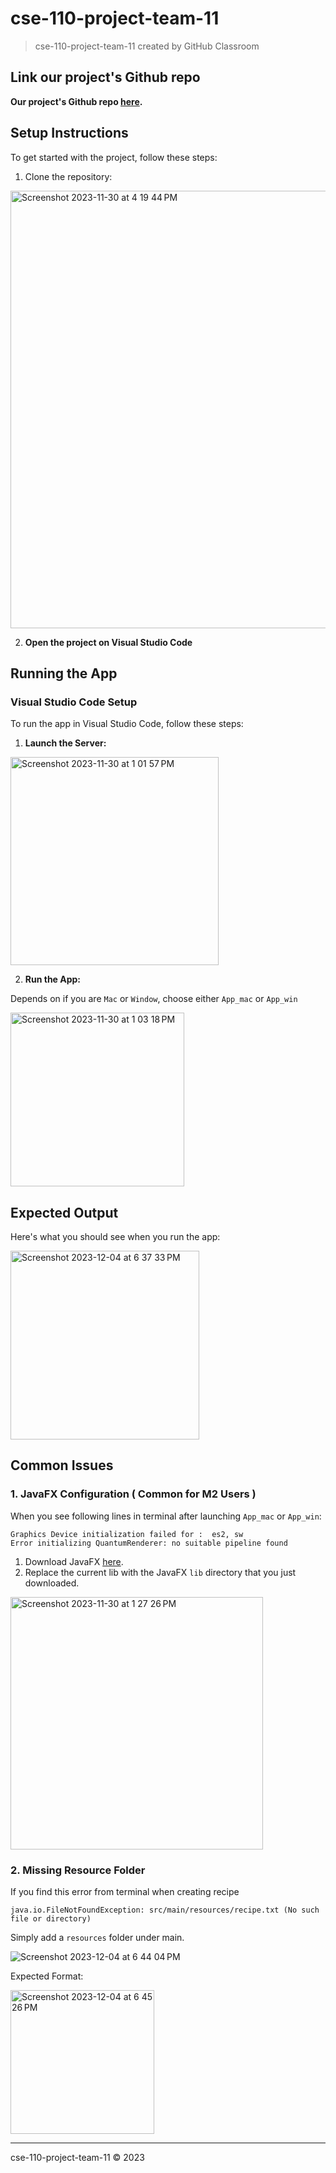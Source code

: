 # cse-110-project-team-11
> cse-110-project-team-11 created by GitHub Classroom


## Link our project's Github repo 

**Our project's Github repo [here](https://github.com/ucsd-cse110-fa23/cse-110-project-team-11/tree/MS2-Demo).**

## Setup Instructions
To get started with the project, follow these steps:

1. Clone the repository:
<img width="700" alt="Screenshot 2023-11-30 at 4 19 44 PM" src="https://github.com/ucsd-cse110-fa23/cse-110-project-team-11/assets/111910985/2a9c1507-1f2c-41ef-9fd4-e123843e412c">

2. **Open the project on Visual Studio Code**


## Running the App

### Visual Studio Code Setup
To run the app in Visual Studio Code, follow these steps:

1. **Launch the Server:**

<img width="333" alt="Screenshot 2023-11-30 at 1 01 57 PM" src="https://github.com/ucsd-cse110-fa23/cse-110-project-team-11/assets/111910985/ccd04d71-59ac-42dd-9634-8dcc0b9402ae">

2. **Run the App:**
   
Depends on if you are `Mac` or `Window`, choose either `App_mac` or `App_win`


<img width="278" alt="Screenshot 2023-11-30 at 1 03 18 PM" src="https://github.com/ucsd-cse110-fa23/cse-110-project-team-11/assets/111910985/0c84e73d-de51-4e1d-a3a0-e542b4e86542">

## Expected Output
Here's what you should see when you run the app:

<img width="302" alt="Screenshot 2023-12-04 at 6 37 33 PM" src="https://github.com/ucsd-cse110-fa23/cse-110-project-team-11/assets/111910985/d192d574-5a80-485d-8872-50f79eedf3d6">



## Common Issues

### 1. JavaFX Configuration ( Common for M2 Users )

When you see following lines in terminal after launching  `App_mac` or `App_win`: 


```
Graphics Device initialization failed for :  es2, sw
Error initializing QuantumRenderer: no suitable pipeline found
```

1. Download JavaFX [here](https://gluonhq.com/products/javafx/).
2. Replace the current lib with the JavaFX `lib` directory that you just downloaded.

<img width="404" alt="Screenshot 2023-11-30 at 1 27 26 PM" src="https://github.com/ucsd-cse110-fa23/cse-110-project-team-11/assets/111910985/3a2b04c8-f7cc-4254-a2f7-63fa0892324d">

### 2. Missing Resource Folder

If you find this error from terminal when creating recipe

```
java.io.FileNotFoundException: src/main/resources/recipe.txt (No such file or directory)
```

Simply add a `resources` folder under main.

![Screenshot 2023-12-04 at 6 44 04 PM](https://github.com/ucsd-cse110-fa23/cse-110-project-team-11/assets/111910985/34fe6935-e154-4bb7-9356-c3aa8c815752)

Expected Format: 

<img width="230" alt="Screenshot 2023-12-04 at 6 45 26 PM" src="https://github.com/ucsd-cse110-fa23/cse-110-project-team-11/assets/111910985/a15c5846-922f-49a8-b1e3-3a09ef7b9186">

---
cse-110-project-team-11 © 2023
